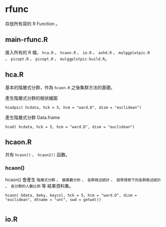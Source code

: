 # rfunc

存放所有寫的 R Function 。

## main-rfunc.R

匯入所有的 R 檔， `hca.R` 、 `hcaon.R` 、 `io.R` 、 `ashd.R` 、 `mulggplotpic.R` 、 `picopt.R` 、 `picopt.R` 、 `mulggplotpic-build.R`。


## hca.R

基本的階層式分群，作為 `hcaon.R` 之後集群方法的基礎。

產生階層式分群的樹狀繪圖

```
hcadpic( hcdata, hck = 5, hcm = "ward.D", dism = "euclidean")
```

產生階層式分群 Data.frame

```
hcad( hcdata, hck = 5, hcm = "ward.D", dism = "euclidean")
```


## hcaon.R

共有 `hcaon()` 、 `hcaon2()` 函數。

### hcaon()

hcaon() 會產生 `階層式分群` 、 `變異數分析` 、 `各群敘述統計` 、 `就學貸款下的各群敘述統計` 、 `各分群的人數比例` 等 結果資料集。

```
hcaon( Odata, beky, keycol, hck = 5, hcm = "ward.D", dism = "euclidean", dtname = "unt", swd = getwd())
```

```

```


## io.R
